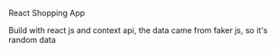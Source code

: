 React Shopping App

Build with react js and context api, the data came from faker js, so it's random data

